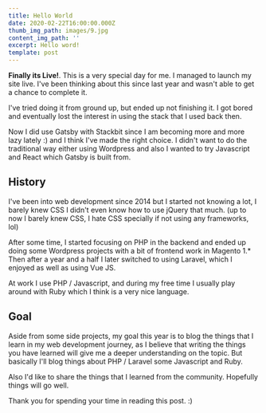 ```yaml
---
title: Hello World
date: 2020-02-22T16:00:00.000Z
thumb_img_path: images/9.jpg
content_img_path: ''
excerpt: Hello word!
template: post
---
```

**Finally its Live!**. This is a very special day for me. I managed to launch my site live. I've been thinking about this since last year and wasn't able to get a chance to complete it. 

I've tried doing it from ground up, but ended up not finishing it. I got bored and eventually lost the interest in using the stack that I used back then. 

Now I did use Gatsby with Stackbit since I am becoming more and more lazy lately :) and I think I've made the right choice. I didn't want to do the traditional way either using Wordpress and also I wanted to try Javascript and React which Gatsby is built from. 

## History

I've been into web development since 2014 but I started not knowing a lot, I barely knew CSS I didn't even know how to use jQuery that much. (up to now I barely knew CSS, I hate CSS specially if not using any frameworks, lol) 

After some time, I started focusing on PHP in the backend and ended up doing some Wordpress projects with a bit of frontend work in Magento 1.* Then after a year and a half I later switched to using Laravel, which I enjoyed as well as using Vue JS. 

At work I use PHP / Javascript, and during my free time I usually play around with Ruby which I think is a very nice language. 

## Goal

Aside from some side projects, my goal this year is to blog the things that I learn in my web development journey, as I believe that writing the things you have learned will give me a deeper understanding on the topic. But basically I'll blog things about PHP / Laravel some Javascript and Ruby.

Also I'd like to share the things that I learned from the community. Hopefully things will go well. 

Thank you for spending your time in reading this post. :)
